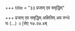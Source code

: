 +++
title = "३३ प्रजाम् एव समृद्धिम्"

+++
प्रजाम् एव समृद्धिम् अक्षितिम् अव रुन्धे  
यः (…) ॥ [सेए १७.२७.४ब्